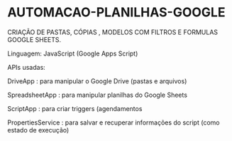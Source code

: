 # AUTOMACAO-PLANILHAS-GOOGLE
CRIAÇÃO DE PASTAS, CÓPIAS , MODELOS COM FILTROS E FORMULAS GOOGLE SHEETS.

Linguagem: JavaScript (Google Apps Script)

APIs usadas:

DriveApp : para manipular o Google Drive (pastas e arquivos)

SpreadsheetApp : para manipular planilhas do Google Sheets

ScriptApp : para criar triggers (agendamentos

PropertiesService : para salvar e recuperar informações do script (como estado de execução)


